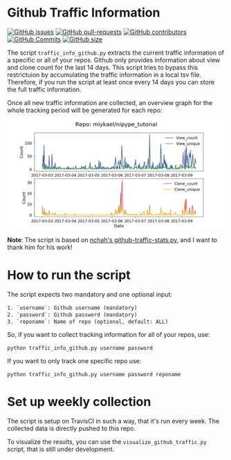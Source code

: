 # Github Traffic Information

[![GitHub issues](https://img.shields.io/github/issues/miykael/traffic_info_github.svg)](https://github.com/miykael/traffic_info_github/issues/)
[![GitHub pull-requests](https://img.shields.io/github/issues-pr/miykael/traffic_info_github.svg)](https://github.com/miykael/traffic_info_github/pulls/)
[![GitHub contributors](https://img.shields.io/github/contributors/miykael/traffic_info_github.svg)](https://GitHub.com/miykael/traffic_info_github/graphs/contributors/)
[![GitHub Commits](https://github-basic-badges.herokuapp.com/commits/miykael/traffic_info_github.svg)](https://github.com/miykael/traffic_info_github/commits/master)
[![GitHub size](https://github-size-badge.herokuapp.com/miykael/traffic_info_github.svg)](https://github.com/miykael/traffic_info_github/archive/master.zip)

The script ``traffic_info_github.py`` extracts the current traffic information of a specific or all of your repos. Github only provides information about view and clone count for the last 14 days. This script tries to bypass this restrictuion by accumulating the traffic information in a local tsv file. Therefore, if you run the script at least once every 14 days you can store the full traffic information.

Once all new traffic information are collected, an overview graph for the whole tracking period will be generated for each repo:

<img src="results/traffic_info_nipype_tutorial.png">

**Note**: The script is based on [nchah's github-traffic-stats.py](https://github.com/nchah/github-traffic-stats), and I want to thank him for his work!


# How to run the script

The script expects two mandatory and one optional input:

    1. `username`: Github username (mandatory)
    2. `password`: Github password (mandatory)
    3. `reponame`: Name of repo (optional, default: ALL)

So, if you want to collect tracking information for all of your repos, use:

    python traffic_info_github.py username password

If you want to only track one specific repo use:

    python traffic_info_github.py username password reponame


# Set up weekly collection

The script is setup on TravisCI in such a way, that it's run every week. The collected data is directly pushed to this repo.

To visualize the results, you can use the `visualize_github_traffic.py` script, that is still under development.
